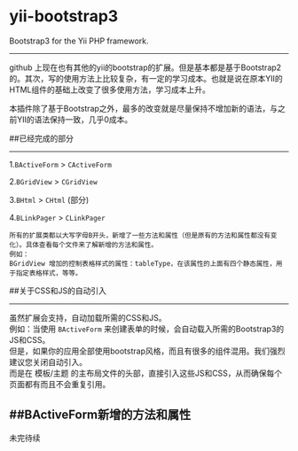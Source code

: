 yii-bootstrap3
==============

Bootstrap3 for the Yii PHP framework.

----
github 上现在也有其他的yii的bootstrap的扩展。但是基本都是基于Bootstrap2的。其次，写的使用方法上比较复杂，有一定的学习成本。也就是说在原本YII的HTML组件的基础上改变了很多使用方法，学习成本上升。  

本插件除了基于Bootstrap之外，最多的改变就是尽量保持不增加新的语法，与之前YII的语法保持一致，几乎0成本。

##已经完成的部分

-------
1.`BActiveForm` > `CActiveForm`  

2.`BGridView` > `CGridView`

3.`BHtml` > `CHtml` (部分)  

4.`BLinkPager` > `CLinkPager`

	所有的扩展类都以大写字母B开头，新增了一些方法和属性（但是原有的方法和属性都没有变化）。具体查看每个文件来了解新增的方法和属性。
	例如：
	BGridView 增加的控制表格样式的属性：tableType，在该属性的上面有四个静态属性，用于指定表格样式，等等。
	
##关于CSS和JS的自动引入

-------
虽然扩展会支持，自动加载所需的CSS和JS。  
例如：当使用 `BActiveForm` 来创建表单的时候，会自动载入所需的Bootstrap3的JS和CSS。  
但是，如果你的应用全部使用bootstrap风格，而且有很多的组件混用。我们强烈建议您关闭自动引入。  
而是在 模板/主题 的主布局文件的头部，直接引入这些JS和CSS，从而确保每个页面都有而且不会重复引用。

##BActiveForm新增的方法和属性
--------
未完待续